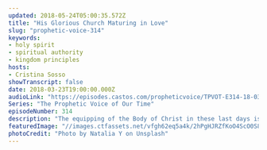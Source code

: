 ```yaml
---
updated: 2018-05-24T05:00:35.572Z
title: "His Glorious Church Maturing in Love"
slug: "prophetic-voice-314"
keywords:
- holy spirit
- spiritual authority
- kingdom principles
hosts:
- Cristina Sosso
showTranscript: false
date: 2018-03-23T19:00:00.000Z
audioLink: "https://episodes.castos.com/propheticvoice/TPVOT-E314-18-03-24-25-His-Glorious-Church-Maturing-in-Love.mp3"
Series: "The Prophetic Voice of Our Time"
episodeNumber: 314
description: "The equipping of the Body of Christ in these last days is going to be different than previous preparation... to allow the Body of Christ to be able to focus on our Lord Jesus Christ and to implement His ways of doing things in every area of our lives and in every sector of society, not just in the four walls of our ministry buildings."
featuredImage: "//images.ctfassets.net/vfgh62eq5a4k/2hPgHJRZfKoO4ScO0S8GIi/6789b056733d266804bf6da29ed17cb9/natalia-y-340640-unsplash__1_.jpg"
photoCredit: "Photo by Natalia Y on Unsplash"
---
```

